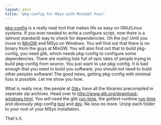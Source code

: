 ```yaml
---
layout: post
title: "pkg-config for MSys with Minimal Fuss"
---
```


[pkg-config][1] is a
really neat tool that makes life so easy on GNU/Linux systems. If you 
ever needed to write a configure script, now there is a (almost 
standard) way to check for dependencies. Oh the joy! Until you move to 
<a href="http://www.mingw.org/">MinGW</a> and MSys on Windows. You will 
find out that there is no binary from the guys at MinGW. You will also 
find out that to build pkg-config, you need glib, which needs pkg-config 
to configure some dependencies. There are mailing lists full of epic 
tales of people trying to build pkg-config from source. You just want to 
use pkg-config. It is bad enough that you need to build you software, 
you should not need to build other peoples software! The good news, 
getting pkg-config with minimal fuss is possible. Let me show you how. 

What is really nice, the people at <a href="http://www.gtk.org">Gtk+</a> 
have all the libraries precompiled in seperate zip archives. Head over 
to http://www.gtk.org/download-windows.html. You will need the glib <a 
href="http://ftp.gnome.org/pub/gnome/binaries/win32/glib/2.26/glib_2.26. 
1-1_win32.zip">run-time</a>, the gettext-runtime <a 
href="http://ftp.gnome.org/pub/gnome/binaries/win32/dependencies/gettext 
-runtime_0.18.1.1-2_win32.zip">run-time</a> and obviously pkg-config <a 
href="http://ftp.gnome.org/pub/gnome/binaries/win32/dependencies/pkg-con 
fig_0.25-1_win32.zip">tool</a> and <a 
href="http://ftp.gnome.org/pub/gnome/binaries/win32/dependencies/pkg-con 
fig-dev_0.25-1_win32.zip">dev</a>. No less no more. Unzip each folder to 
your root of your MSys installation. 

That's it. 

[1]: http://pkg-config.freedesktop.org/wiki/
